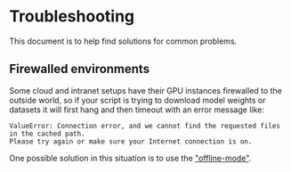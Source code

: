<!---
Copyright 2020 The HuggingFace Team. All rights reserved.

Licensed under the Apache License, Version 2.0 (the "License");
you may not use this file except in compliance with the License.
You may obtain a copy of the License at

    http://www.apache.org/licenses/LICENSE-2.0

Unless required by applicable law or agreed to in writing, software
distributed under the License is distributed on an "AS IS" BASIS,
WITHOUT WARRANTIES OR CONDITIONS OF ANY KIND, either express or implied.
See the License for the specific language governing permissions and
limitations under the License.
-->

# Troubleshooting

This document is to help find solutions for common problems.

## Firewalled environments

Some cloud and intranet setups have their GPU instances firewalled to the outside world, so if your script is trying to download model weights or datasets it will first hang and then timeout with an error message like:

```
ValueError: Connection error, and we cannot find the requested files in the cached path.
Please try again or make sure your Internet connection is on.
```

One possible solution in this situation is to use the ["offline-mode"](installation#offline-mode).
